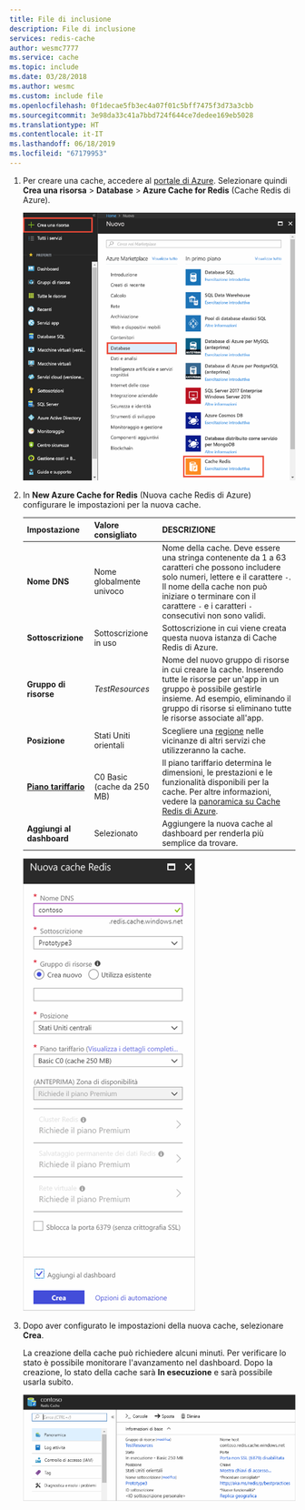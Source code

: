 ```yaml
---
title: File di inclusione
description: File di inclusione
services: redis-cache
author: wesmc7777
ms.service: cache
ms.topic: include
ms.date: 03/28/2018
ms.author: wesmc
ms.custom: include file
ms.openlocfilehash: 0f1decae5fb3ec4a07f01c5bff7475f3d73a3cbb
ms.sourcegitcommit: 3e98da33c41a7bbd724f644ce7dedee169eb5028
ms.translationtype: HT
ms.contentlocale: it-IT
ms.lasthandoff: 06/18/2019
ms.locfileid: "67179953"
---
```

1. Per creare una cache, accedere al [portale di Azure](https://portal.azure.com). Selezionare quindi **Crea una risorsa** > **Database** > **Azure Cache for Redis** (Cache Redis di Azure).

    ![New cache](media/redis-cache-create/redis-cache-new-cache-menu.png)

2. In **New Azure Cache for Redis** (Nuova cache Redis di Azure) configurare le impostazioni per la nuova cache.

    | Impostazione      | Valore consigliato  | DESCRIZIONE |
    | ------------ |  ------- | -------------------------------------------------- |
    | **Nome DNS** | Nome globalmente univoco | Nome della cache. Deve essere una stringa contenente da 1 a 63 caratteri che possono includere solo numeri, lettere e il carattere `-`. Il nome della cache non può iniziare o terminare con il carattere `-` e i caratteri `-` consecutivi non sono validi.  | 
    | **Sottoscrizione** | Sottoscrizione in uso | Sottoscrizione in cui viene creata questa nuova istanza di Cache Redis di Azure. | 
    | **Gruppo di risorse** |  *TestResources* | Nome del nuovo gruppo di risorse in cui creare la cache. Inserendo tutte le risorse per un'app in un gruppo è possibile gestirle insieme. Ad esempio, eliminando il gruppo di risorse si eliminano tutte le risorse associate all'app. | 
    | **Posizione** | Stati Uniti orientali | Scegliere una [regione](https://azure.microsoft.com/regions/) nelle vicinanze di altri servizi che utilizzeranno la cache. |
    | **[Piano tariffario](https://azure.microsoft.com/pricing/details/cache/)** |  C0 Basic (cache da 250 MB) |  Il piano tariffario determina le dimensioni, le prestazioni e le funzionalità disponibili per la cache. Per altre informazioni, vedere la [panoramica su Cache Redis di Azure](../articles/azure-cache-for-redis/cache-overview.md). |
    | **Aggiungi al dashboard** |  Selezionato | Aggiungere la nuova cache al dashboard per renderla più semplice da trovare. |

    ![Create cache](media/redis-cache-create/redis-cache-cache-create.png) 

3. Dopo aver configurato le impostazioni della nuova cache, selezionare **Crea**. 

    La creazione della cache può richiedere alcuni minuti. Per verificare lo stato è possibile monitorare l'avanzamento nel dashboard. Dopo la creazione, lo stato della cache sarà **In esecuzione** e sarà possibile usarla subito.

    ![Cache created](media/redis-cache-create/redis-cache-cache-created.png)

